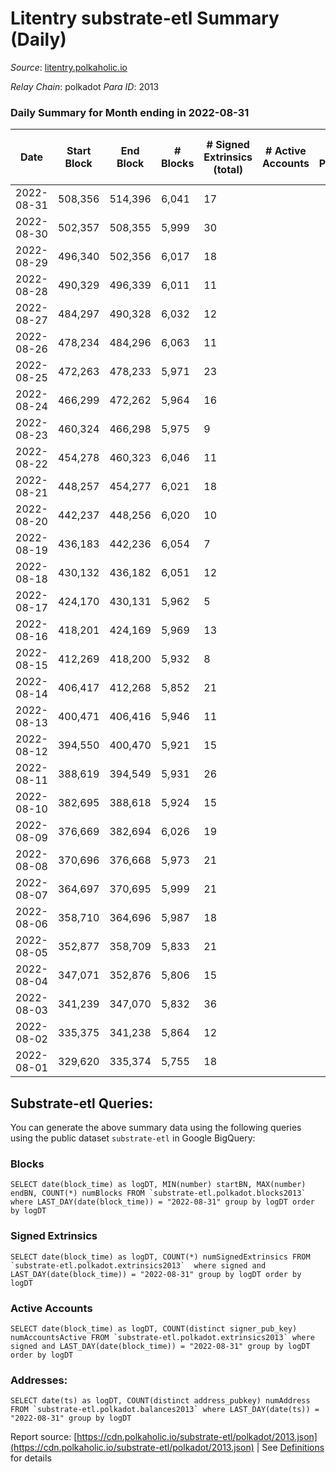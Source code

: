 # Litentry substrate-etl Summary (Daily)

_Source_: [litentry.polkaholic.io](https://litentry.polkaholic.io)

*Relay Chain*: polkadot
*Para ID*: 2013



### Daily Summary for Month ending in 2022-08-31


| Date | Start Block | End Block | # Blocks | # Signed Extrinsics (total) | # Active Accounts | # Passive | # New | # Addresses with Balances | # Events | # Transfers | # XCM Transfers In | # XCM Transfers Out |
| ---- | ----------- | --------- | -------- | --------------------------- | ----------------- | --------- | ----- | ------------------------- | -------- | ----------- | ------------------ | ------------------- |
| 2022-08-31 | 508,356 | 514,396 | 6,041  | 17 |  |  |  | 4,671 | 12,171 |   |   |   |
| 2022-08-30 | 502,357 | 508,355 | 5,999  | 30 |  |  |  |  | 12,139 |   |   |   |
| 2022-08-29 | 496,340 | 502,356 | 6,017  | 18 |  |  |  |  | 12,117 |   |   |   |
| 2022-08-28 | 490,329 | 496,339 | 6,011  | 11 |  |  |  |  | 12,079 |   |   |   |
| 2022-08-27 | 484,297 | 490,328 | 6,032  | 12 |  |  |  |  | 12,118 |   |   |   |
| 2022-08-26 | 478,234 | 484,296 | 6,063  | 11 |  |  |  | 4,671 | 12,185 |   |   |   |
| 2022-08-25 | 472,263 | 478,233 | 5,971  | 23 |  |  |  | 4,671 | 12,053 |   |   |   |
| 2022-08-24 | 466,299 | 472,262 | 5,964  | 16 |  |  |  | 4,671 | 12,007 |   |   |   |
| 2022-08-23 | 460,324 | 466,298 | 5,975  | 9 |  |  |  | 4,671 | 11,999 |   |   |   |
| 2022-08-22 | 454,278 | 460,323 | 6,046  | 11 |  |  |  | 4,671 | 12,149 |   |   |   |
| 2022-08-21 | 448,257 | 454,277 | 6,021  | 18 |  |  |  | 4,671 | 12,133 |   |   |   |
| 2022-08-20 | 442,237 | 448,256 | 6,020  | 10 |  |  |  | 4,671 | 12,089 |   |   |   |
| 2022-08-19 | 436,183 | 442,236 | 6,054  | 7 |  |  |  | 4,671 | 12,146 |   |   |   |
| 2022-08-18 | 430,132 | 436,182 | 6,051  | 12 |  |  |  | 4,671 | 12,162 |   |   |   |
| 2022-08-17 | 424,170 | 430,131 | 5,962  | 5 |  |  |  | 4,671 | 11,949 |   |   |   |
| 2022-08-16 | 418,201 | 424,169 | 5,969  | 13 |  |  |  | 4,671 | 12,004 |   |   |   |
| 2022-08-15 | 412,269 | 418,200 | 5,932  | 8 |  |  |  | 4,671 | 11,907 |   |   |   |
| 2022-08-14 | 406,417 | 412,268 | 5,852  | 21 |  |  |  | 4,671 | 11,803 |   |   |   |
| 2022-08-13 | 400,471 | 406,416 | 5,946  | 11 |  |  |  | 4,671 | 11,949 |   |   |   |
| 2022-08-12 | 394,550 | 400,470 | 5,921  | 15 |  |  |  | 4,671 | 11,916 |   |   |   |
| 2022-08-11 | 388,619 | 394,549 | 5,931  | 26 |  |  |  | 4,671 | 11,986 |   |   |   |
| 2022-08-10 | 382,695 | 388,618 | 5,924  | 15 |  |  |  | 4,671 | 11,920 |   |   |   |
| 2022-08-09 | 376,669 | 382,694 | 6,026  | 19 |  |  |  | 4,671 | 12,141 |   |   |   |
| 2022-08-08 | 370,696 | 376,668 | 5,973  | 21 |  |  |  | 4,671 | 12,044 |   |   |   |
| 2022-08-07 | 364,697 | 370,695 | 5,999  | 21 |  |  |  | 4,671 | 12,097 |   |   |   |
| 2022-08-06 | 358,710 | 364,696 | 5,987  | 18 |  |  |  | 4,671 | 12,058 |   |   |   |
| 2022-08-05 | 352,877 | 358,709 | 5,833  | 21 |  |  |  | 4,671 | 11,770 |   |   |   |
| 2022-08-04 | 347,071 | 352,876 | 5,806  | 15 |  |  |  | 4,671 | 11,688 |   |   |   |
| 2022-08-03 | 341,239 | 347,070 | 5,832  | 36 |  |  |  | 4,671 | 11,825 |   |   |   |
| 2022-08-02 | 335,375 | 341,238 | 5,864  | 12 |  |  |  | 4,671 | 11,788 |   |   |   |
| 2022-08-01 | 329,620 | 335,374 | 5,755  | 18 |  |  |  | 4,671 | 12,435 | 279  |   |   |

## Substrate-etl Queries:
You can generate the above summary data using the following queries using the public dataset `substrate-etl` in Google BigQuery:


### Blocks
```
SELECT date(block_time) as logDT, MIN(number) startBN, MAX(number) endBN, COUNT(*) numBlocks FROM `substrate-etl.polkadot.blocks2013`  where LAST_DAY(date(block_time)) = "2022-08-31" group by logDT order by logDT
```


### Signed Extrinsics
```
SELECT date(block_time) as logDT, COUNT(*) numSignedExtrinsics FROM `substrate-etl.polkadot.extrinsics2013`  where signed and LAST_DAY(date(block_time)) = "2022-08-31" group by logDT order by logDT
```


### Active Accounts
```
SELECT date(block_time) as logDT, COUNT(distinct signer_pub_key) numAccountsActive FROM `substrate-etl.polkadot.extrinsics2013` where signed and LAST_DAY(date(block_time)) = "2022-08-31" group by logDT order by logDT
```


### Addresses:
```
SELECT date(ts) as logDT, COUNT(distinct address_pubkey) numAddress FROM `substrate-etl.polkadot.balances2013` where LAST_DAY(date(ts)) = "2022-08-31" group by logDT
```



Report source: [https://cdn.polkaholic.io/substrate-etl/polkadot/2013.json](https://cdn.polkaholic.io/substrate-etl/polkadot/2013.json) | See [Definitions](/DEFINITIONS.md) for details
